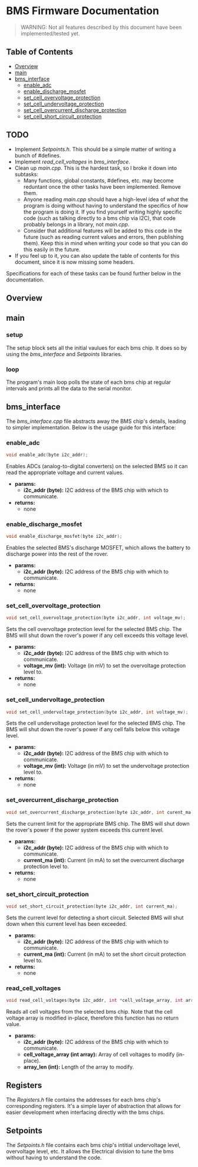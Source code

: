# BMS Firmware Documentation
> WARNING: Not all features described by this document have been implemented/tested yet.

## Table of Contents
- [Overview](#overview)
- [main](#main)
- [bms_interface](#bms_interface)
    - [enable_adc](#enable_adc)
    - [enable_discharge_mosfet](#enable_discharge_mosfet)
    - [set_cell_overvoltage_protection](#set_cell_overvoltage_protection)
    - [set_cell_undervoltage_protection](#set_cell_undervoltage_protection)
    - [set_cell_overcurrent_discharge_protection](#set_overcurrent_discharge_protection)
    - [set_cell_short_circuit_protection](#set_short_circuit_protection)
## TODO
- Implement *Setpoints.h*. This should be a simple matter of writing a bunch of #defines.
- Implement *read_cell_voltages* in *bms_interface*.
- Clean up *main.cpp*. This is the hardest task, so I broke it down into subtasks:
    - Many functions, global constants, #defines, etc. may become reduntant once the other tasks have been implemented. Remove them.
    - Anyone reading *main.cpp* should have a high-level idea of *what* the program is doing without having to understand the specifics of *how* the program is doing it. If you find yourself writing highly specific code (such as talking directly to a bms chip via I2C), that code probably belongs in a library, not *main.cpp*.
    - Consider that additional features will be added to this code in the future (such as reading current values and errors, then publishing them). Keep this in mind when writing your code so that you can do this easily in the future.
- If you feel up to it, you can also update the table of contents for this document, since it is now missing some headers.

Specifications for each of these tasks can be found further below in the documentation.
## Overview

## main
### setup
The setup block sets all the initial vaulues for each bms chip. It does so by using the *bms_interface* and *Setpoints* libraries.
### loop
The program's main loop polls the state of each bms chip at regular intervals and prints all the data to the serial monitor.

## bms_interface
The *bms_interface.cpp* file abstracts away the BMS chip's details, leading to simpler implementation. Below is the usage guide for this interface:

### enable_adc
```cpp
void enable_adc(byte i2c_addr);
```
Enables ADCs (analog-to-digital converters) on the selected BMS so it can read the appropriate voltage and current values.
- **params:**
    - **i2c_addr (byte):** I2C address of the BMS chip with which to communicate.
- **returns:**
    - none

### enable_discharge_mosfet
```cpp
void enable_discharge_mosfet(byte i2c_addr);
```
Enables the selected BMS's discharge MOSFET, which allows the battery to discharge power into the rest of the rover.
- **params:**
    - **i2c_addr (byte):** I2C address of the BMS chip with which to communicate.
- **returns:**
    - none

### set_cell_overvoltage_protection
```cpp
void set_cell_overvoltage_protection(byte i2c_addr, int voltage_mv);
```
Sets the cell overvoltage protection level for the selected BMS chip. The BMS will shut down the rover's power if any cell exceeds this voltage level.
- **params:**
    - **i2c_addr (byte):** I2C address of the BMS chip with which to communicate.
    - **voltage_mv (int):** Voltage (in mV) to set the overvoltage protection level to.
- **returns:**
    - none

### set_cell_undervoltage_protection
```cpp
void set_cell_undervoltage_protection(byte i2c_addr, int voltage_mv);
```
Sets the cell undervoltage protection level for the selected BMS chip. The BMS will shut down the rover's power if any cell falls below this voltage level.
- **params:**
    - **i2c_addr (byte):** I2C address of the BMS chip with which to communicate.
    - **voltage_mv (int):** Voltage (in mV) to set the undervoltage protection level to.
- **returns:**
    - none

### set_overcurrent_discharge_protection
```cpp
void set_overcurrent_discharge_protection(byte i2c_addr, int curent_ma);
```
Sets the current limit for the appropriate BMS chip. The BMS will shut down the rover's power if the power system exceeds this current level.
- **params:**
    - **i2c_addr (byte):** I2C address of the BMS chip with which to communicate.
    - **current_ma (int):** Current (in mA) to set the overcurrent discharge protection level to.
- **returns:**
    - none

### set_short_circuit_protection
```cpp
void set_short_circuit_protection(byte i2c_addr, int current_ma);
```
Sets the current level for detecting a short circuit. Selected BMS will shut down when this current level has been exceeded.
- **params:**
    - **i2c_addr (byte):** I2C address of the BMS chip with which to communicate.
    - **current_ma (int):** Current (in mA) to set the short circuit protection level to.
- **returns:**
    - none
### read_cell_voltages
```cpp
void read_cell_voltages(byte i2c_addr, int *cell_voltage_array, int array_len);
```
Reads all cell voltages from the selected bms chip. Note that the cell voltage array is modified in-place, therefore this function has no return value.
- **params:**
    - **i2c_addr (byte):** I2C address of the BMS chip with which to communicate.
    - **cell_voltage_array (int array):** Array of cell voltages to modify (in-place).
    - **array_len (int):** Length of the array to modify.
## Registers
The *Registers.h* file contains the addresses for each bms chip's corresponding registers. It's a simple layer of abstraction that allows for easier development when interfacing directly with the bms chips.
## Setpoints
The *Setpoints.h* file contains each bms chip's intitial undervoltage level, overvoltage level, etc. It allows the Electrical division to tune the bms without having to understand the code.